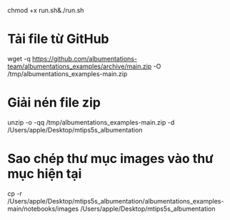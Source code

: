 chmod +x run.sh&./run.sh
# Tải file từ GitHub
wget -q https://github.com/albumentations-team/albumentations_examples/archive/main.zip -O /tmp/albumentations_examples-main.zip

# Giải nén file zip
unzip -o -qq /tmp/albumentations_examples-main.zip -d /Users/apple/Desktop/mtips5s_albumentation

# Sao chép thư mục images vào thư mục hiện tại
cp -r /Users/apple/Desktop/mtips5s_albumentation/albumentations_examples-main/notebooks/images /Users/apple/Desktop/mtips5s_albumentation
